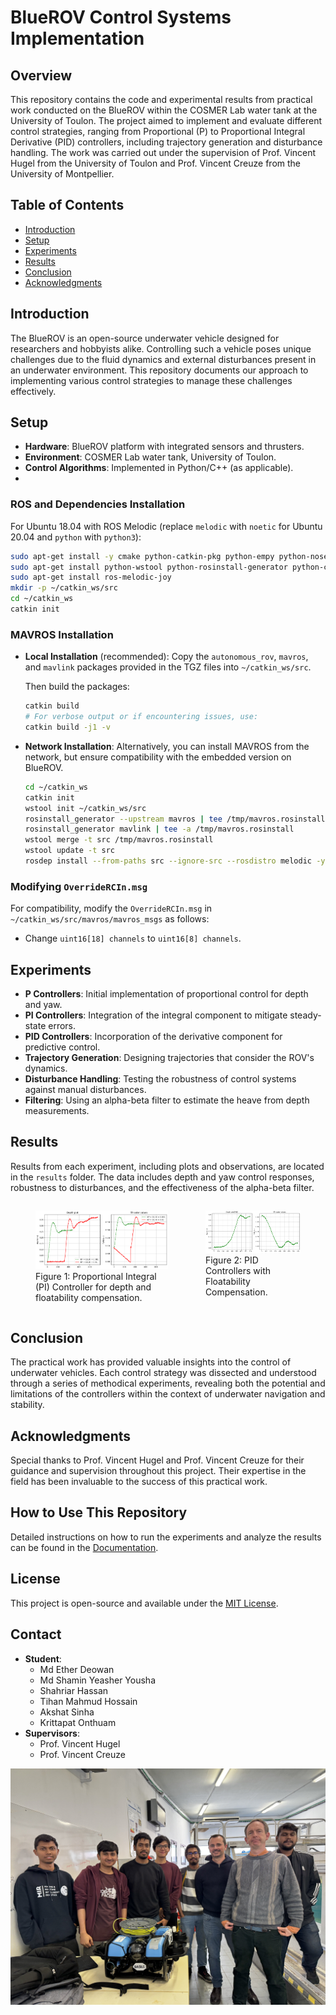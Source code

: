 # BlueROV Control Systems Implementation

## Overview
This repository contains the code and experimental results from practical work conducted on the BlueROV within the COSMER Lab water tank at the University of Toulon. The project aimed to implement and evaluate different control strategies, ranging from Proportional (P) to Proportional Integral Derivative (PID) controllers, including trajectory generation and disturbance handling. The work was carried out under the supervision of Prof. Vincent Hugel from the University of Toulon and Prof. Vincent Creuze from the University of Montpellier.

## Table of Contents
- [Introduction](#introduction)
- [Setup](#setup)
- [Experiments](#experiments)
- [Results](#results)
- [Conclusion](#conclusion)
- [Acknowledgments](#acknowledgments)

## Introduction
The BlueROV is an open-source underwater vehicle designed for researchers and hobbyists alike. Controlling such a vehicle poses unique challenges due to the fluid dynamics and external disturbances present in an underwater environment. This repository documents our approach to implementing various control strategies to manage these challenges effectively.

## Setup
- **Hardware**: BlueROV platform with integrated sensors and thrusters.
- **Environment**: COSMER Lab water tank, University of Toulon.
- **Control Algorithms**: Implemented in Python/C++ (as applicable).
- 
### ROS and Dependencies Installation
For Ubuntu 18.04 with ROS Melodic (replace `melodic` with `noetic` for Ubuntu 20.04 and `python` with `python3`):
```bash
sudo apt-get install -y cmake python-catkin-pkg python-empy python-nose python-setuptools libgtest-dev build-essential openssh-server
sudo apt-get install python-wstool python-rosinstall-generator python-catkin-tools
sudo apt-get install ros-melodic-joy
mkdir -p ~/catkin_ws/src
cd ~/catkin_ws
catkin init
```

### MAVROS Installation
- **Local Installation** (recommended): Copy the `autonomous_rov`, `mavros`, and `mavlink` packages provided in the TGZ files into `~/catkin_ws/src`.

  Then build the packages:
  ```bash
  catkin build
  # For verbose output or if encountering issues, use:
  catkin build -j1 -v
  ```

- **Network Installation**: Alternatively, you can install MAVROS from the network, but ensure compatibility with the embedded version on BlueROV.
  ```bash
  cd ~/catkin_ws
  catkin init
  wstool init ~/catkin_ws/src
  rosinstall_generator --upstream mavros | tee /tmp/mavros.rosinstall
  rosinstall_generator mavlink | tee -a /tmp/mavros.rosinstall
  wstool merge -t src /tmp/mavros.rosinstall
  wstool update -t src
  rosdep install --from-paths src --ignore-src --rosdistro melodic -y # Replace 'melodic' with 'noetic' for Ubuntu 20.04
  ```

### Modifying `OverrideRCIn.msg`
For compatibility, modify the `OverrideRCIn.msg` in `~/catkin_ws/src/mavros/mavros_msgs` as follows:
- Change `uint16[18] channels` to `uint16[8] channels`.
## Experiments
- **P Controllers**: Initial implementation of proportional control for depth and yaw.
- **PI Controllers**: Integration of the integral component to mitigate steady-state errors.
- **PID Controllers**: Incorporation of the derivative component for predictive control.
- **Trajectory Generation**: Designing trajectories that consider the ROV's dynamics.
- **Disturbance Handling**: Testing the robustness of control systems against manual disturbances.
- **Filtering**: Using an alpha-beta filter to estimate the heave from depth measurements.

## Results
Results from each experiment, including plots and observations, are located in the `results` folder. The data includes depth and yaw control responses, robustness to disturbances, and the effectiveness of the alpha-beta filter.
<div style="display:flex;">
  <figure style="margin-right: 20px;">
    <img src="catkin_ws/Result/q7_graph.png" width="400">
    <figcaption>Figure 1: Proportional Integral (PI) Controller for depth and floatability compensation.</figcaption>
  </figure>
  <figure>
    <img src="catkin_ws/Result/pidcontrol.png" width="400">
    <figcaption>Figure 2: PID Controllers with Floatability Compensation.</figcaption>
  </figure>
</div>


## Conclusion
The practical work has provided valuable insights into the control of underwater vehicles. Each control strategy was dissected and understood through a series of methodical experiments, revealing both the potential and limitations of the controllers within the context of underwater navigation and stability.

## Acknowledgments
Special thanks to Prof. Vincent Hugel and Prof. Vincent Creuze for their guidance and supervision throughout this project. Their expertise in the field has been invaluable to the success of this practical work.

## How to Use This Repository
Detailed instructions on how to run the experiments and analyze the results can be found in the [Documentation](/Documentation).

## License
This project is open-source and available under the [MIT License](LICENSE).

## Contact
- **Student**: 
  - Md Ether Deowan 
  - Md Shamin Yeasher Yousha 
  - Shahriar Hassan 
  - Tihan Mahmud Hossain 
  - Akshat Sinha 
  - Krittapat Onthuam 
- **Supervisors**: 
  - Prof. Vincent Hugel 
  - Prof. Vincent Creuze

<div style="display:flex;">
    <img src="catkin_ws/Result/IMG_7489.jpg">
</div>